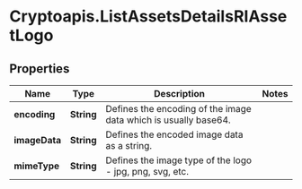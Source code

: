 # Cryptoapis.ListAssetsDetailsRIAssetLogo

## Properties

Name | Type | Description | Notes
------------ | ------------- | ------------- | -------------
**encoding** | **String** | Defines the encoding of the image data which is usually base64. | 
**imageData** | **String** | Defines the encoded image data as a string. | 
**mimeType** | **String** | Defines the image type of the logo - jpg, png, svg, etc. | 


